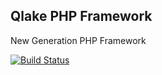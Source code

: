 ## Qlake PHP Framework
New Generation PHP Framework

[![Build Status](https://travis-ci.org/rezakho/qlake.svg)](https://travis-ci.org/rezakho/qlake)

